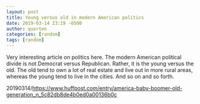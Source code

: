 ```yaml
---
layout: post
title: Young versus old in modern American politics
date: 2019-03-14 23:19 -0500
author: quorten
categories: [random]
tags: [random]
---
```


Very interesting article on politics here.  The modern American
political divide is not Democrat versus Republican.  Rather, it is the
young versus the old.  The old tend to own a lot of real estate and
live out in more rural areas, whereas the young tend to live in the
cities.  And so on and so forth.

20190314/https://www.huffpost.com/entry/america-baby-boomer-old-generation_n_5c82db8de4b0ed0a00136b0c
